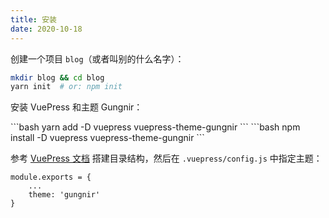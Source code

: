 ```yaml
---
title: 安装
date: 2020-10-18
---
```


创建一个项目 `blog`（或者叫别的什么名字）：

```bash
mkdir blog && cd blog
yarn init  # or: npm init
```

安装 VuePress 和主题 Gungnir：

<code-group>
<code-block title="YARN" active>
```bash
yarn add -D vuepress vuepress-theme-gungnir
```
</code-block>

<code-block title="NPM">
```bash
npm install -D vuepress vuepress-theme-gungnir
```
</code-block>
</code-group>

参考 [VuePress 文档](https://vuepress.vuejs.org/guide/) 搭建目录结构，然后在 `.vuepress/config.js` 中指定主题：

```js{3}
module.exports = {
    ...
    theme: 'gungnir'
}
```
